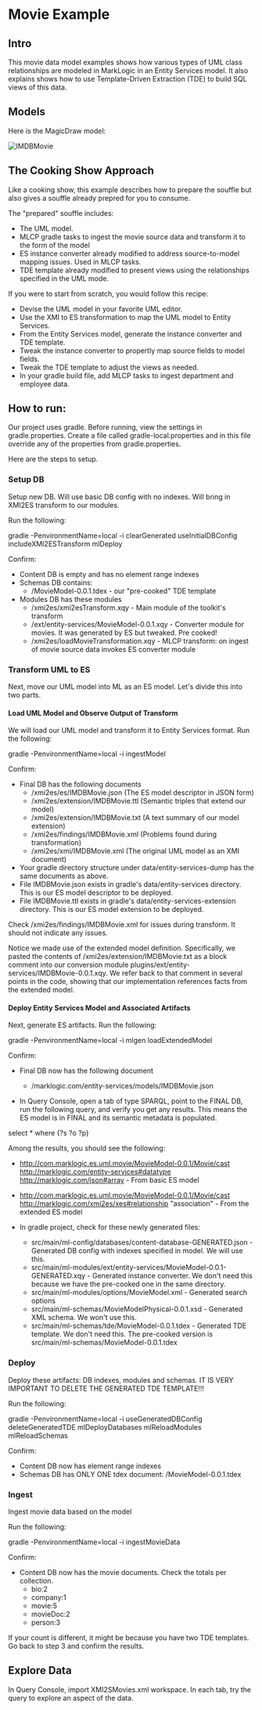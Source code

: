 # Movie Example

## Intro
This movie data model examples shows how various types of UML class relationships are modeled in MarkLogic in an Entity Services model. It also explains shows how to use Template-Driven Extraction (TDE) to build SQL views of this data.

## Models
Here is the MagicDraw model:

![IMDBMovie](../umlModels/IMDBMovie.png)

## The Cooking Show Approach

Like a cooking show, this example describes how to prepare the souffle but also gives a souffle already prepred for you to consume. 

The "prepared" souffle includes:
- The UML model.
- MLCP gradle tasks to ingest the movie source data and transform it to the form of the model
- ES instance converter already modified to address source-to-model mapping issues. Used in MLCP tasks.
- TDE template already modified to present views using the relationships specified in the UML mode.

If you were to start from scratch, you would follow this recipe:
- Devise the UML model in your favorite UML editor.
- Use the XMI to ES transformation to map the UML model to Entity Services. 
- From the Entity Services model, generate the instance converter and TDE template.
- Tweak the instance converter to propertly map source fields to model fields. 
- Tweak the TDE template to adjust the views as needed.
- In your gradle build file, add MLCP tasks to ingest department and employee data. 

## How to run:

Our project uses gradle. Before running, view the settings in gradle.properties. Create a file called gradle-local.properties and in this file override any of the properties from gradle.properties.

Here are the steps to setup.

### Setup DB
Setup new DB. Will use basic DB config with no indexes. Will bring in XMI2ES transform to our modules.

Run the following:

gradle -PenvironmentName=local -i clearGenerated useInitialDBConfig includeXMI2ESTransform mlDeploy

Confirm:
- Content DB is empty and has no element range indexes
- Schemas DB contains:
  * /MovieModel-0.0.1.tdex - our "pre-cooked" TDE template
- Modules DB has these modules
  * /xmi2es/xmi2esTransform.xqy - Main module of the toolkit's transform
  * /ext/entity-services/MovieModel-0.0.1.xqy - Converter module for movies. It was generated by ES but tweaked. Pre cooked!
  * /xmi2es/loadMovieTransformation.xqy - MLCP transform: on ingest of movie source data invokes ES converter module

### Transform UML to ES
Next, move our UML model into ML as an ES model. Let's divide this into two parts.

#### Load UML Model and Observe Output of Transform

We will load our UML model and transform it to Entity Services format. Run the following:

gradle -PenvironmentName=local -i ingestModel

Confirm:
- Final DB has the following documents
  * /xmi2es/es/IMDBMovie.json (The ES model descriptor in JSON form)
  * /xmi2es/extension/IMDBMovie.ttl (Semantic triples that extend our model)
  * /xmi2es/extension/IMDBMovie.txt (A text summary of our model extension)
  * /xmi2es/findings/IMDBMovie.xml (Problems found during transformation)
  * /xmi2es/xmi/IMDBMovie.xml (The original UML model as an XMI document)
- Your gradle directory structure under data/entity-services-dump has the same documents as above.
- File IMDBMovie.json exists in gradle's data/entity-services directory. This is our ES model descriptor to be deployed.
- File IMDBMovie.ttl exists in gradle's data/entity-services-extension directory. This is our ES model extension to be deployed.

Check /xmi2es/findings/IMDBMovie.xml for issues during transform. It should not indicate any issues.

Notice we made use of the extended model definition. Specifically, we pasted the contents of /xmi2es/extension/IMDBMovie.txt as a block comment into our conversion module plugins/ext/entity-services/IMDBMovie-0.0.1.xqy. We refer back to that comment in several points in the code, showing that our implementation references facts from the extended model.

#### Deploy Entity Services Model and Associated Artifacts

Next, generate ES artifacts. Run the following:

gradle -PenvironmentName=local -i mlgen loadExtendedModel

Confirm:
- Final DB now has the following document
  * /marklogic.com/entity-services/models/IMDBMovie.json

- In Query Console, open a tab of type SPARQL, point to the FINAL DB, run the following query, and verify you get any results. This means the ES model is in FINAL and its semantic metadata is populated.

select * where {?s ?o ?p}

Among the results, you should see the following:
- <http://com.marklogic.es.uml.movie/MovieModel-0.0.1/Movie/cast> <http://marklogic.com/entity-services#datatype> <http://marklogic.com/json#array> - From basic ES model
- <http://com.marklogic.es.uml.movie/MovieModel-0.0.1/Movie/cast> <http://marklogic.com/xmi2es/xes#relationship>  "association" - From the extended ES model

- In gradle project, check for these newly generated files:
  * src/main/ml-config/databases/content-database-GENERATED.json - Generated DB config with indexes specified in model. We will use this.
  * src/main/ml-modules/ext/entity-services/MovieModel-0.0.1-GENERATED.xqy - Generated instance converter. We don't need this because we have the pre-cooked one in the same directory. 
  * src/main/ml-modules/options/MovieModel.xml - Generated search options
  * src/main/ml-schemas/MovieModelPhysical-0.0.1.xsd - Generated XML schema. We won't use this.
  * src/main/ml-schemas/tde/MovieModel-0.0.1.tdex - Generated TDE template. We don't need this. The pre-cooked version is src/main/ml-schemas/MovieModel-0.0.1.tdex 

### Deploy
Deploy these artifacts: DB indexes, modules and schemas. IT IS VERY IMPORTANT TO DELETE THE GENERATED TDE TEMPLATE!!!

Run the following:

gradle -PenvironmentName=local -i useGeneratedDBConfig deleteGeneratedTDE mlDeployDatabases mlReloadModules mlReloadSchemas

Confirm:
- Content DB now has element range indexes
- Schemas DB has ONLY ONE tdex document: /MovieModel-0.0.1.tdex

### Ingest
Ingest movie data based on the model

Run the following:

gradle -PenvironmentName=local -i ingestMovieData

Confirm:
- Content DB now has the movie documents. Check the totals per collection. 
  - bio:2
  - company:1
  - movie:5
  - movieDoc:2
  - person:3

If your count is different, it might be because you have two TDE templates. Go back to step 3 and confirm the results.

## Explore Data
In Query Console, import XMI2SMovies.xml workspace. In each tab, try the query to explore an aspect of the data.

